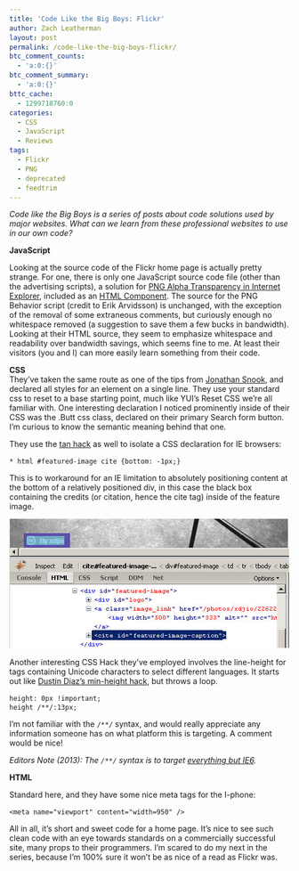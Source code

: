 ```yaml
---
title: 'Code Like the Big Boys: Flickr'
author: Zach Leatherman
layout: post
permalink: /code-like-the-big-boys-flickr/
btc_comment_counts:
  - 'a:0:{}'
btc_comment_summary:
  - 'a:0:{}'
bttc_cache:
  - 1299718760:0
categories:
  - CSS
  - JavaScript
  - Reviews
tags:
  - Flickr
  - PNG
  - deprecated
  - feedtrim
---
```


*Code like the Big Boys is a series of posts about code solutions used by major websites. What can we learn from these professional websites to use in our own code?*

**JavaScript**

Looking at the source code of the Flickr home page is actually pretty strange. For one, there is only one JavaScript source code file (other than the advertising scripts), a solution for [PNG Alpha Transparency in Internet Explorer][1], included as an [HTML Component][2]. The source for the PNG Behavior script (credit to Erik Arvidsson) is unchanged, with the exception of the removal of some extraneous comments, but curiously enough no whitespace removed (a suggestion to save them a few bucks in bandwidth). Looking at their HTML source, they seem to emphasize whitespace and readability over bandwidth savings, which seems fine to me. At least their visitors (you and I) can more easily learn something from their code.

 [1]: http://webfx.eae.net/dhtml/pngbehavior/pngbehavior.html
 [2]: http://msdn2.microsoft.com/en-us/library/ms531018(VS.85).aspx

**CSS**  
They’ve taken the same route as one of the tips from [Jonathan Snook][3], and declared all styles for an element on a single line. They use your standard css to reset to a base starting point, much like YUI’s Reset CSS we’re all familiar with. One interesting declaration I noticed prominently inside of their CSS was the .Butt css class, declared on their primary Search form button. I’m curious to know the semantic meaning behind that one.

 [3]: http://snook.ca/archives/html_and_css/top_css_tips/

They use the [tan hack][4] as well to isolate a CSS declaration for IE browsers:

 [4]: http://www.info.com.ph/~etan/w3pantheon/style/starhtmlbug.html

    * html #featured-image cite {bottom: -1px;}

This is to workaround for an IE limitation to absolutely positioning content at the bottom of a relatively positioned div, in this case the black box containing the credits (or citation, hence the cite tag) inside of the feature image.

![Flickr Citation Tag][5]

 [5]: /web/wp-content/uploads/2008/03/flickr_cite.jpg "flickr_cite"

Another interesting CSS Hack they’ve employed involves the line-height for  tags containing Unicode characters to select different languages. It starts out like [Dustin Diaz’s min-height hack][6], but throws a loop.

 [6]: http://www.dustindiaz.com/min-height-fast-hack/

    height: 0px !important;
    height /**/:13px;

I’m not familiar with the `/**/` syntax, and would really appreciate any information someone has on what platform this is targeting. A comment would be nice!

*Editors Note (2013): The `/**/` syntax is to target [everything but IE6](http://browserhacks.com/).*

**HTML**

Standard here, and they have some nice meta tags for the I-phone:

    <meta name="viewport" content="width=950" />

All in all, it’s short and sweet code for a home page. It’s nice to see such clean code with an eye towards standards on a commercially successful site, many props to their programmers. I’m scared to do my next in the series, because I’m 100% sure it won’t be as nice of a read as Flickr was.